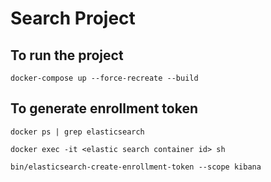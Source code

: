 # Search Project

## To run the project

`docker-compose up --force-recreate --build`

## To generate enrollment token

`docker ps | grep elasticsearch`

`docker exec -it <elastic search container id> sh`

`bin/elasticsearch-create-enrollment-token --scope kibana`
